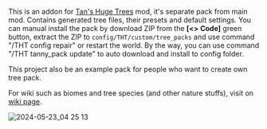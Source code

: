 This is an addon for [Tan's Huge Trees](https://legacy.curseforge.com/minecraft/mc-mods/tan-huge-trees) mod, it's separate pack from main mod. Contains generated tree files, their presets and default settings. You can manual install the pack by download ZIP from the **[<> Code]** green button, extract the ZIP to `config/THT/custom/tree_packs` and use command "/THT config repair" or restart the world. By the way, you can use command "/THT tanny_pack update" to auto download and install to config folder.

This project also be an example pack for people who want to create own tree pack.

For wiki such as biomes and tree species (and other nature stuffs), visit on [wiki page](https://github.com/TannyJungMC/THT-tree_pack/wiki).

![2024-05-23_04 25 13](https://github.com/TannyJungMC/THT-tree_pack/assets/42003724/1c86e926-bf8a-4526-ab8a-d8596edfaaba)
